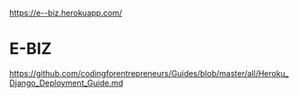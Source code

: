 https://e--biz.herokuapp.com/
# E-BIZ
https://github.com/codingforentrepreneurs/Guides/blob/master/all/Heroku_Django_Deployment_Guide.md
